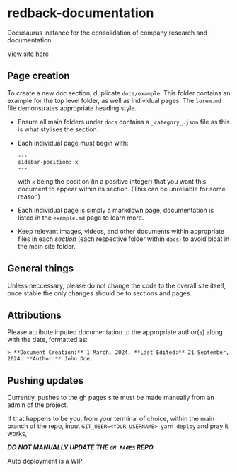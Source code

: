 # redback-documentation

Docusaurus instance for the consolidation of company research and documentation

[View site here](https://redback-operations.github.io/redback-documentation/)

## Page creation

To create a new doc section, duplicate `docs/example`. This folder contains an example for the top level folder, as well as individual pages. The `lorem.md` file demonstrates appropriate heading style.

- Ensure all main folders under `docs` contains a `_category_.json` file as this is what stylises the section. 

- Each individual page must begin with:

    ```
    ---
    sidebar-position: x
    ---
    ```

    with `x` being the position (in a positive integer) that you want this document to appear within its section. (This can be unreliable for some reason)

- Each individual page is simply a markdown page, documentation is listed in the `example.md` page to learn more.

- Keep relevant images, videos, and other documents within appropriate files in each *section* (each respective folder within `docs`) to avoid bloat in the main site folder.


## General things

Unless neccessary, please do not change the code to the overall site itself, once stable the only changes should be to sections and pages.

## Attributions

Please attribute inputed documentation to the appropriate author(s) along with the date, formatted as:

`> **Document Creation:** 1 March, 2024. **Last Edited:** 21 September, 2024. **Author:** John Doe.`

## Pushing updates

Currently, pushes to the gh pages site must be made manually from an admin of the project.

If that happens to be you, from your terminal of choice, within the main branch of the repo, input `GIT_USER=<YOUR USERNAME> yarn deploy` and pray it works,

***DO NOT MANUALLY UPDATE THE `GH PAGES` REPO.***

Auto deployment is a WIP.
